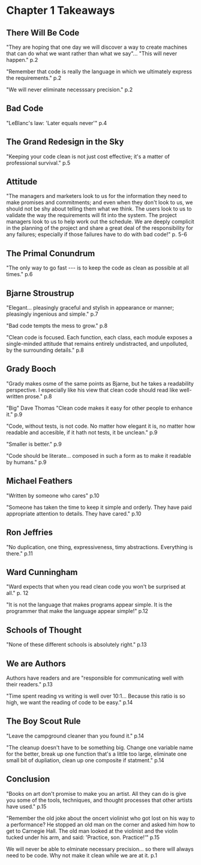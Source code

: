 # Chapter 1 Takeaways


## There Will Be Code
"They are hoping that one day we will discover a way to create machines that can do what we want rather than what we say"... "This will never happen." p.2

"Remember that code is really the language in which we ultimately express the requirements." p.2

"We will never eliminate necesssary precision." p.2

## Bad Code
"LeBlanc's law: 'Later equals never'" p.4

## The Grand Redesign in the Sky
"Keeping your code clean is not just cost effective; it's a matter of professional survival." p.5

## Attitude
"The managers and marketers look to us for the information they need to make promises and commitments; and even when they don't look to us, we should not be shy about telling them what we think. The users look to us to validate the way the requirements will fit into the system. The project managers look to us to help work out the schedule. We are deeply complicit in the planning of the project and share a great deal of the responsibility for any failures; especially if those failures have to do with bad code!" p. 5-6

## The Primal Conundrum
"The only way to go fast --- is to keep the code as clean as possible at all times." p.6

## Bjarne Stroustrup
"Elegant... pleasingly graceful and stylish in appearance or manner; pleasingly ingenious and simple." p.7

"Bad code tempts the mess to grow." p.8

"Clean code is focused. Each function, each class, each module exposes a single-minded attitude that remains entirely undistracted, and unpolluted, by the surrounding details." p.8

## Grady Booch
"Grady makes osme of the same points as Bjarne, but he takes a readability perspective. I especially like his view that clean code should read like well-written prose." p.8

"Big" Dave Thomas
"Clean code makes it easy for other people to enhance it." p.9

"Code, without tests, is not code. No matter how elegant it is, no matter how readable and accesible, if it hath not tests, it be unclean." p.9

"Smaller is better." p.9

"Code should be literate... composed in such a form as to make it readable by humans." p.9

## Michael Feathers
"Written by someone who cares" p.10

"Someone has taken the time to keep it simple and orderly. They have paid appropriate attention to details. They have cared." p.10

## Ron Jeffries
"No duplication, one thing, expressiveness, timy abstractions. Everything is there." p.11

## Ward Cunningham
"Ward expects that when you read clean code you won't be surprised at all." p. 12

"It is not the language that makes programs appear simple. It is the programmer that make the language appear simple!" p.12

## Schools of Thought
"None of these different schools is absolutely right." p.13

## We are Authors
Authors have readers and are "responsible for communicating well with their readers." p.13

"Time spent reading vs writing is well over 10:1... Because this ratio is so high, we want the reading of code to be easy." p.14

## The Boy Scout Rule
"Leave the campground cleaner than you found it." p.14

"The cleanup doesn't have to be something big. Change one variable name for the better, break up one function that's a little too large, eliminate one small bit of dupliation, clean up one composite if statment." p.14

## Conclusion
"Books on art don't promise to make you an artist. All they can do is give you some of the tools, techniques, and thought processes that other artists have used." p.15

"Remember the old joke about the  oncert violinist who got lost on his way to a performance? He stopped an old man on the corner and asked him how to get to Carnegie Hall. The old man looked at the violinist and the violin tucked under his arm, and said: 'Practice, son. Practice!'" p.15

We will never be able to elminate necessary precision... so there will always need to be code. Why not make it clean while we are at it. p.1